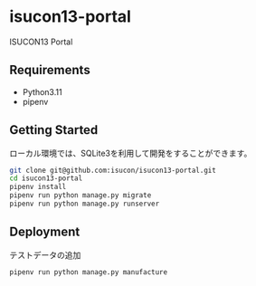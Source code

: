 # isucon13-portal

ISUCON13 Portal

## Requirements

* Python3.11
* pipenv

## Getting Started

ローカル環境では、SQLite3を利用して開発をすることができます。

```bash
git clone git@github.com:isucon/isucon13-portal.git
cd isucon13-portal
pipenv install
pipenv run python manage.py migrate
pipenv run python manage.py runserver
```

## Deployment

テストデータの追加

```bash
pipenv run python manage.py manufacture
```
